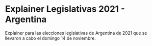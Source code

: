 # Explainer Legislativas 2021 - Argentina

Explainer para las elecciones legislativas de Argentina de 2021 que se llevaron a cabo el domingo 14 de noviembre.
